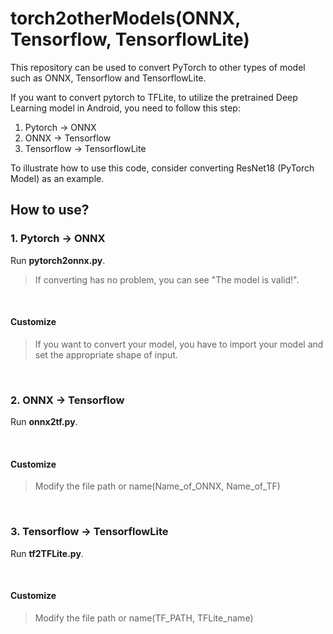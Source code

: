 # torch2otherModels(ONNX, Tensorflow, TensorflowLite)
 
This repository can be used to convert PyTorch to other types of model such as ONNX, Tensorflow and TensorflowLite.

If you want to convert pytorch to TFLite, to utilize the pretrained Deep Learning model in Android, you need to follow this step:

1. Pytorch -> ONNX
2. ONNX -> Tensorflow
3. Tensorflow -> TensorflowLite

To illustrate how to use this code, consider converting ResNet18 (PyTorch Model) as an example.

## How to use?

### 1. Pytorch -> ONNX
Run __pytorch2onnx.py__.

> If converting has no problem, you can see "The model is valid!".

<br>

#### Customize

> If you want to convert your model, you have to import your model and set the appropriate shape of input.

<br>

### 2. ONNX -> Tensorflow
Run __onnx2tf.py__.

<br>

#### Customize

> Modify the file path or name(Name_of_ONNX, Name_of_TF)

<br>

### 3. Tensorflow -> TensorflowLite
Run __tf2TFLite.py__.

<br>

#### Customize

> Modify the file path or name(TF_PATH, TFLite_name)
